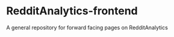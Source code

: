 RedditAnalytics-frontend
========================

A general repository for forward facing pages on RedditAnalytics
